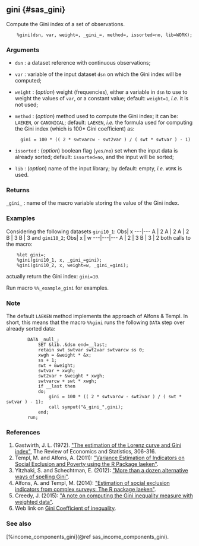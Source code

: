 ## gini {#sas_gini}
Compute the Gini index of a set of observations. 

~~~sas
	%gini(dsn, var, weight=, _gini_=, method=, issorted=no, lib=WORK);
~~~

### Arguments
* `dsn` : a dataset reference with continuous observations;
* `var` : variable of the input dataset `dsn` on which the Gini index will be computed;
* `weight` : (_option_) weight (frequencies), either a variable in `dsn` to use to weight 
	the values of `var`, or a constant value; default: `weight=1`, _i.e._ it is not used;
* `method` : (_option_) method used to compute the Gini index; it can be: `LAEKEN`, or 
	`CANONICAL`; default: `LAEKEN`, _i.e._ the formula used for computing the Gini index 
	(which is 100* Gini coefficient) as:

        gini = 100 * (( 2 * swtvarcw - swt2var ) / ( swt * swtvar ) - 1)
* `issorted` : (_option_) boolean flag (`yes/no`) set when the input data is already sorted;
	default: `issorted=no`, and the input will be sorted;
* `lib` : (_option_) name of the input library; by default: empty, _i.e._ `WORK` is used.
  
### Returns
`_gini_` : name of the macro variable storing the value of the Gini index.

### Examples
Considering the following datasets `gini10_1`:
Obs| x
---|---
 A | 2 
 A | 2 
 A | 2 
 B | 3 
 B | 3 
and `gini10_2`;
Obs| x | w
---|---|---
 A | 2 | 3
 B | 3 | 2
both calls to the macro:

~~~sas
	%let gini=;
	%gini(gini10_1, x, _gini_=gini);
	%gini(gini10_2, x, weight=w, _gini_=gini);
~~~
actually return the Gini index: `gini=10`.

Run macro `%%_example_gini` for examples.

### Note
The default `LAEKEN` method implements the approach of Alfons & Templ. In short, this means 
that the macro `%%gini` runs the following `DATA` step over already sorted data:

~~~sas
		DATA _null_;
			SET &lib..&dsn end=__last;
			retain swt swtvar swt2var swtvarcw ss 0;
			xwgh = &weight * &x;
			ss + 1;
			swt + &weight;
			swtvar + xwgh;
			swt2var + &weight * xwgh;
			swtvarcw + swt * xwgh;
			if __last then
			do;
				gini = 100 * (( 2 * swtvarcw - swt2var ) / ( swt * swtvar ) - 1);
				call symput("&_gini_",gini);
			end;
		run;
~~~

### References
1. Gastwirth, J. L. (1972). ["The estimation of the Lorenz curve and Gini index"](http://www.jstor.org/stable/1937992), The Review of Economics and Statistics, 306-316.
2. Templ, M. and Alfons, A. (2011): ["Variance Estimation of Indicators on Social Exclusion and Poverty using the R Package laeken"](https://cran.r-project.org/web/packages/laeken/vignettes/laeken-variance.pdf).
3. Yitzhaki, S. and  Schechtman, E. (2012): ["More than a dozen alternative ways of spelling Gini"](http://dx.doi.org/10.1007/978-1-4614-4720-7_2).
4. Alfons, A. and Templ, M. (2014): ["Estimation of social exclusion indicators from complex surveys: The R package laeken"](https://cran.r-project.org/web/packages/laeken/vignettes/laeken-intro.pdf).
5. Creedy, J. (2015): ["A note on computing the Gini inequality measure with weighted data"](http://www.victoria.ac.nz/sacl/about/cpf/publications/pdfs/2015-pubs/WP03_2015_Gini_Inequality.pdf).
6. Web link on [Gini Coefficient of inequality](http://www.statsdirect.com/help/default.htm#nonparametric_methods/gini.htm).

### See also
[%income_components_gini](@ref sas_income_components_gini).
